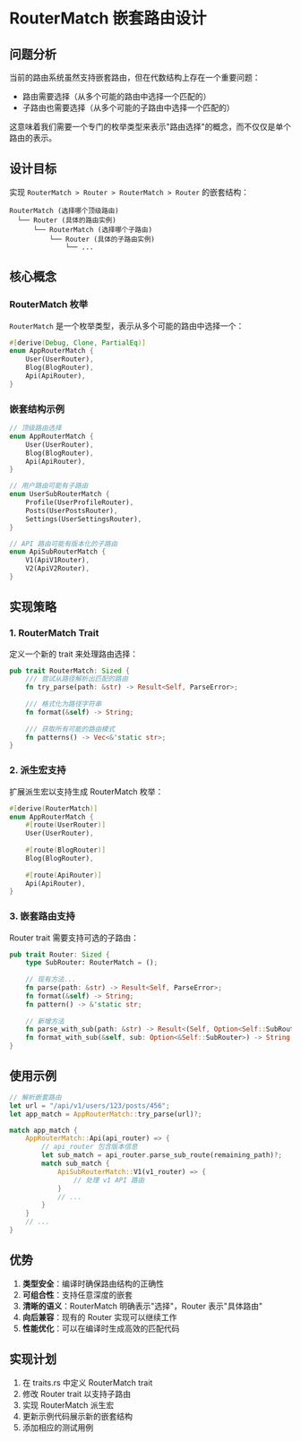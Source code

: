 # RouterMatch 嵌套路由设计

## 问题分析

当前的路由系统虽然支持嵌套路由，但在代数结构上存在一个重要问题：

- 路由需要选择（从多个可能的路由中选择一个匹配的）
- 子路由也需要选择（从多个可能的子路由中选择一个匹配的）

这意味着我们需要一个专门的枚举类型来表示"路由选择"的概念，而不仅仅是单个路由的表示。

## 设计目标

实现 `RouterMatch > Router > RouterMatch > Router` 的嵌套结构：

```
RouterMatch (选择哪个顶级路由)
  └── Router (具体的路由实例)
      └── RouterMatch (选择哪个子路由)
          └── Router (具体的子路由实例)
              └── ...
```

## 核心概念

### RouterMatch 枚举

`RouterMatch` 是一个枚举类型，表示从多个可能的路由中选择一个：

```rust
#[derive(Debug, Clone, PartialEq)]
enum AppRouterMatch {
    User(UserRouter),
    Blog(BlogRouter),
    Api(ApiRouter),
}
```

### 嵌套结构示例

```rust
// 顶级路由选择
enum AppRouterMatch {
    User(UserRouter),
    Blog(BlogRouter),
    Api(ApiRouter),
}

// 用户路由可能有子路由
enum UserSubRouterMatch {
    Profile(UserProfileRouter),
    Posts(UserPostsRouter),
    Settings(UserSettingsRouter),
}

// API 路由可能有版本化的子路由
enum ApiSubRouterMatch {
    V1(ApiV1Router),
    V2(ApiV2Router),
}
```

## 实现策略

### 1. RouterMatch Trait

定义一个新的 trait 来处理路由选择：

```rust
pub trait RouterMatch: Sized {
    /// 尝试从路径解析出匹配的路由
    fn try_parse(path: &str) -> Result<Self, ParseError>;
    
    /// 格式化为路径字符串
    fn format(&self) -> String;
    
    /// 获取所有可能的路由模式
    fn patterns() -> Vec<&'static str>;
}
```

### 2. 派生宏支持

扩展派生宏以支持生成 RouterMatch 枚举：

```rust
#[derive(RouterMatch)]
enum AppRouterMatch {
    #[route(UserRouter)]
    User(UserRouter),
    
    #[route(BlogRouter)]
    Blog(BlogRouter),
    
    #[route(ApiRouter)]
    Api(ApiRouter),
}
```

### 3. 嵌套路由支持

 Router trait 需要支持可选的子路由：

```rust
pub trait Router: Sized {
    type SubRouter: RouterMatch = ();
    
    // 现有方法...
    fn parse(path: &str) -> Result<Self, ParseError>;
    fn format(&self) -> String;
    fn pattern() -> &'static str;
    
    // 新增方法
    fn parse_with_sub(path: &str) -> Result<(Self, Option<Self::SubRouter>), ParseError>;
    fn format_with_sub(&self, sub: Option<&Self::SubRouter>) -> String;
}
```

## 使用示例

```rust
// 解析嵌套路由
let url = "/api/v1/users/123/posts/456";
let app_match = AppRouterMatch::try_parse(url)?;

match app_match {
    AppRouterMatch::Api(api_router) => {
        // api_router 包含版本信息
        let sub_match = api_router.parse_sub_route(remaining_path)?;
        match sub_match {
            ApiSubRouterMatch::V1(v1_router) => {
                // 处理 v1 API 路由
            }
            // ...
        }
    }
    // ...
}
```

## 优势

1. **类型安全**：编译时确保路由结构的正确性
2. **可组合性**：支持任意深度的嵌套
3. **清晰的语义**：RouterMatch 明确表示"选择"，Router 表示"具体路由"
4. **向后兼容**：现有的 Router 实现可以继续工作
5. **性能优化**：可以在编译时生成高效的匹配代码

## 实现计划

1. 在 traits.rs 中定义 RouterMatch trait
2. 修改 Router trait 以支持子路由
3. 实现 RouterMatch 派生宏
4. 更新示例代码展示新的嵌套结构
5. 添加相应的测试用例